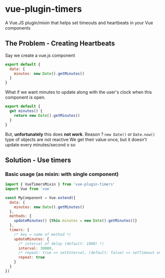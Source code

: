 # vue-plugin-timers

A Vue.JS plugin/mixin that helps set timeouts and heartbeats in your Vue components


## The Problem - Creating Heartbeats

Say we create a vue.js component

```js
export default {
  data: {
    minutes: new Date().getMinutes()
  }
}
```
What if we want minutes to update along with the user's clock
when this component is open.

```js
export default {
  get minutes() {
    return new Date().getMinutes()
  }
}
```

But, **unfortunately** this does **not work**.
Reason ?
`new Date()` or `Date.now()` type of objects are not reactive
We get their value once, but it doesn't update every minutes/second o so

## Solution - Use timers

### Basic usage (as mixin: with single component)

```js
import { VueTimersMixin } from 'vue-plugin-timers'
import Vue from 'vue'

const MyComponent = Vue.extend({
  data: {
    minutes: new Date().getMinutes()
  },
  methods: {
    updateMinutes() {this.minutes = new Date().getMinutes()}
  },
  timers: {
    /* key = name of method */
    updateMinutes: {
      /* interval of delay (default: 1000) */
      interval: 30000,
      /* repeat: true => setInterval, (default: false) => setTimeout once */
      repeat: true
    }
  }
})